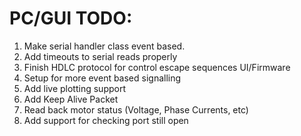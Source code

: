 # PC/GUI TODO:
1.  Make serial handler class event based.
2.  Add timeouts to serial reads properly
4.  Finish HDLC protocol for control escape sequences UI/Firmware
5.  Setup for more event based signalling
6.  Add live plotting support
7.  Add Keep Alive Packet
8.  Read back motor status (Voltage, Phase Currents, etc)
9.  Add support for checking port still open
